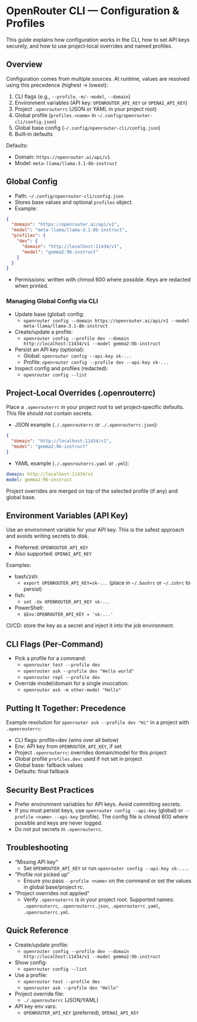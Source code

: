 # OpenRouter CLI — Configuration & Profiles

This guide explains how configuration works in the CLI, how to set API keys securely, and how to use project‑local overrides and named profiles.

## Overview

Configuration comes from multiple sources. At runtime, values are resolved using this precedence (highest → lowest):

1) CLI flags (e.g., `--profile`, `-m/--model`, `--domain`)
2) Environment variables (API key: `OPENROUTER_API_KEY` or `OPENAI_API_KEY`)
3) Project `.openrouterrc` (JSON or YAML in your project root)
4) Global profile (`profiles.<name>` in `~/.config/openrouter-cli/config.json`)
5) Global base config (`~/.config/openrouter-cli/config.json`)
6) Built‑in defaults

Defaults:
- Domain: `https://openrouter.ai/api/v1`
- Model: `meta-llama/llama-3.1-8b-instruct`

## Global Config

- Path: `~/.config/openrouter-cli/config.json`
- Stores base values and optional `profiles` object.
- Example:
```json
{
  "domain": "https://openrouter.ai/api/v1",
  "model": "meta-llama/llama-3.1-8b-instruct",
  "profiles": {
    "dev": {
      "domain": "http://localhost:11434/v1",
      "model": "gemma2:9b-instruct"
    }
  }
}
```
- Permissions: written with chmod 600 where possible. Keys are redacted when printed.

### Managing Global Config via CLI

- Update base (global) config:
  - `openrouter config --domain https://openrouter.ai/api/v1 --model meta-llama/llama-3.1-8b-instruct`
- Create/update a profile:
  - `openrouter config --profile dev --domain http://localhost:11434/v1 --model gemma2:9b-instruct`
- Persist an API key (optional):
  - Global: `openrouter config --api-key sk-...`
  - Profile: `openrouter config --profile dev --api-key sk-...`
- Inspect config and profiles (redacted):
  - `openrouter config --list`

## Project‑Local Overrides (.openrouterrc)

Place a `.openrouterrc` in your project root to set project‑specific defaults. This file should not contain secrets.

- JSON example (`./.openrouterrc` or `./.openrouterrc.json`):
```json
{
  "domain": "http://localhost:11434/v1",
  "model": "gemma2:9b-instruct"
}
```
- YAML example (`./.openrouterrc.yaml` or `.yml`):
```yaml
domain: http://localhost:11434/v1
model: gemma2:9b-instruct
```

Project overrides are merged on top of the selected profile (if any) and global base.

## Environment Variables (API Key)

Use an environment variable for your API key. This is the safest approach and avoids writing secrets to disk.

- Preferred: `OPENROUTER_API_KEY`
- Also supported: `OPENAI_API_KEY`

Examples:
- bash/zsh:
  - `export OPENROUTER_API_KEY=sk-...` (place in `~/.bashrc` or `~/.zshrc` to persist)
- fish:
  - `set -Ux OPENROUTER_API_KEY sk-...`
- PowerShell:
  - `$Env:OPENROUTER_API_KEY = 'sk-...'`

CI/CD: store the key as a secret and inject it into the job environment.

## CLI Flags (Per‑Command)

- Pick a profile for a command:
  - `openrouter test --profile dev`
  - `openrouter ask --profile dev "Hello world"`
  - `openrouter repl --profile dev`
- Override model/domain for a single invocation:
  - `openrouter ask -m other-model "Hello"`

## Putting It Together: Precedence

Example resolution for `openrouter ask --profile dev "Hi"` in a project with `.openrouterrc`:
- CLI flags: profile=dev (wins over all below)
- Env: API key from `OPENROUTER_API_KEY`, if set
- Project `.openrouterrc`: overrides domain/model for this project
- Global profile `profiles.dev`: used if not set in project
- Global base: fallback values
- Defaults: final fallback

## Security Best Practices

- Prefer environment variables for API keys. Avoid committing secrets.
- If you must persist keys, use `openrouter config --api-key` (global) or `--profile <name> --api-key` (profile). The config file is chmod 600 where possible and keys are never logged.
- Do not put secrets in `.openrouterrc`.

## Troubleshooting

- “Missing API key”
  - Set `OPENROUTER_API_KEY` or run `openrouter config --api-key sk-...`.
- “Profile not picked up”
  - Ensure you pass `--profile <name>` on the command or set the values in global base/project rc.
- “Project overrides not applied”
  - Verify `.openrouterrc` is in your project root. Supported names: `.openrouterrc`, `.openrouterrc.json`, `.openrouterrc.yaml`, `.openrouterrc.yml`.

## Quick Reference

- Create/update profile:
  - `openrouter config --profile dev --domain http://localhost:11434/v1 --model gemma2:9b-instruct`
- Show config:
  - `openrouter config --list`
- Use a profile:
  - `openrouter test --profile dev`
  - `openrouter ask --profile dev "Hello"`
- Project override file:
  - `./.openrouterrc` (JSON/YAML)
- API key env vars:
  - `OPENROUTER_API_KEY` (preferred), `OPENAI_API_KEY`

